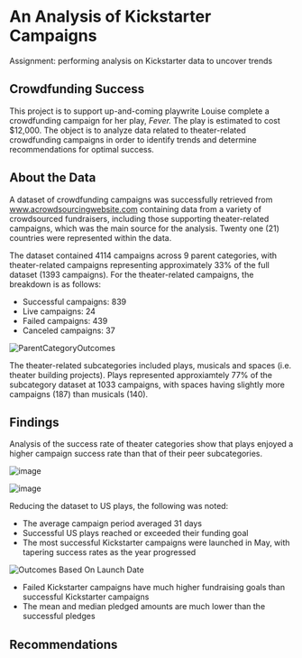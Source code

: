 # An Analysis of Kickstarter Campaigns
Assignment: performing analysis on Kickstarter data to uncover trends

## Crowdfunding Success
This project is to support up-and-coming playwrite Louise complete a crowdfunding campaign for her play, *Fever.* The play is estimated to cost $12,000. The object is to analyze data related to theater-related crowdfunding campaigns in order to identify trends and determine recommendations for optimal success.

## About the Data
A dataset of crowdfunding campaigns was successfully retrieved from www.acrowdsourcingwebsite.com containing data from a variety of crowdsourced fundraisers, including those supporting theater-related campaigns, which was the main source for the analysis. Twenty one (21) countries were represented within the data.

The dataset contained 4114 campaigns across 9 parent categories, with theater-related campaigns representing approximately 33% of the full dataset (1393 campaigns). For the theater-related campaigns, the breakdown is as follows:

 - Successful campaigns: 839
 - Live campaigns: 24
 - Failed campaigns: 439
 - Canceled campaigns: 37

 ![ParentCategoryOutcomes](https://user-images.githubusercontent.com/87709841/134750851-0a703e22-b5bc-4633-a85c-1a99d650a3d5.png)

The theater-related subcategories included plays, musicals and spaces (i.e. theater building projects). Plays represented approxiamtely 77% of the subcategory dataset at 1033 campaigns, with spaces having slightly more campaigns (187) than musicals (140).

## Findings
Analysis of the success rate of theater categories show that plays enjoyed a higher campaign success rate than that of their peer subcategories. 


![image](https://user-images.githubusercontent.com/87709841/134752134-f3a8193c-5685-4f54-b3c8-5543848261be.png)


![image](https://user-images.githubusercontent.com/87709841/134751852-a05c6b58-8cda-442c-bf64-52a275270953.png)

Reducing the dataset to US plays, the following was noted:

 - The average campaign period averaged 31 days
 - Successful US plays reached or exceeded their funding goal
 - The most successful Kickstarter campaigns were launched in May, with tapering success rates as the year progressed

![Outcomes Based On Launch Date](https://user-images.githubusercontent.com/87709841/134752884-8d02357b-2c92-4b63-9680-710ebd50a415.png)

 - Failed Kickstarter campaigns have much higher fundraising goals than successful Kickstarter campaigns
 - The mean and median pledged amounts are much lower than the successful pledges



















## Recommendations
